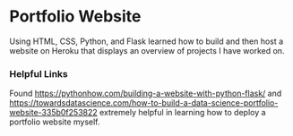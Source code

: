 # Portfolio Website
Using HTML, CSS, Python, and Flask learned how to build and then host a website on Heroku that displays an overview of projects I have worked on.

### Helpful Links

Found https://pythonhow.com/building-a-website-with-python-flask/ and https://towardsdatascience.com/how-to-build-a-data-science-portfolio-website-335b0f253822 extremely helpful in learning how to deploy a portfolio website myself.
